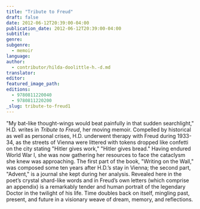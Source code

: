 ```yaml
---
title: "Tribute to Freud"
draft: false
date: 2012-06-12T20:39:00-04:00
publication_date: 2012-06-12T20:39:00-04:00
subtitle:
genre:
subgenre:
  - memoir
language:
author:
  - contributor/hilda-doolittle-h.-d.md
translator:
editor:
featured_image_path:
editions:
  - 9780811220040
  - 9780811220200
_slug: tribute-to-freud1
---
```


"My bat-like thought-wings would beat painfully in that sudden searchlight," H.D. writes in _Tribute to Freud_, her moving memoir. Compelled by historical as well as personal crises, H.D. underwent therapy with Freud during 1933-34, as the streets of Vienna were littered with tokens dropped like confetti on the city stating "Hitler gives work," "Hitler gives bread." Having endured World War I, she was now gathering her resources to face the cataclysm she knew was approaching. The first part of the book, "Writing on the Wall," was composed some ten years after H.D.’s stay in Vienna; the second part, "Advent," is a journal she kept during her analysis. Revealed here in the poet’s crystal shard-like words and in Freud’s own letters (which comprise an appendix) is a remarkably tender and human portrait of the legendary Doctor in the twilight of his life. Time doubles back on itself, mingling past, present, and future in a visionary weave of dream, memory, and reflections.

